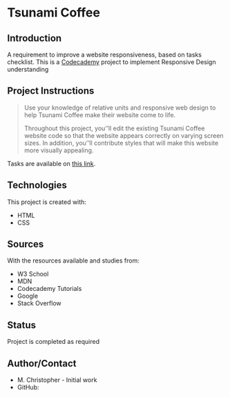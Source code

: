 # Tsunami Coffee

## Introduction
A requirement to improve a website responsiveness, based on  tasks checklist. This is a [Codecademy](https://www.codecademy.com/learn) project to implement Responsive Design understanding

## Project Instructions
> Use your knowledge of relative units and responsive web design to help Tsunami Coffee make their website come to life.
> 
> Throughout this project, you’’ll edit the existing Tsunami Coffee website code so that the website appears correctly on varying screen sizes. In addition, you’’ll contribute styles that will make this website more visually appealing.
 
Tasks are available on [this link](https://www.codecademy.com/paths/full-stack-engineer-career-path/tracks/fscp-making-a-website-responsive/modules/fecp-learn-responsive-design/projects/tsunami-coffee).

## Technologies
This project is created with:
* HTML
* CSS

## Sources
With the resources available and studies from:
* W3 School
* MDN
* Codecademy Tutorials
* Google
* Stack Overflow


## Status
Project is completed as required

## Author/Contact
* M. Christopher - Initial work
* GitHub: 